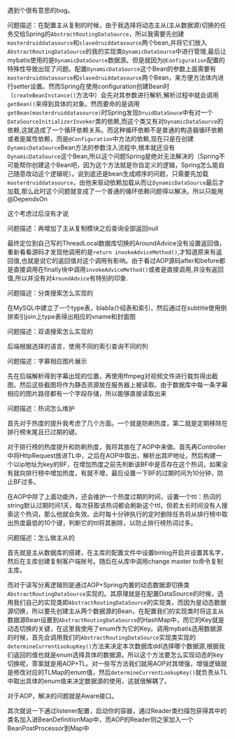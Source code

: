 遇到个很有意思的bug。

问题描述：在配置主从复制的时候，由于我选择将动态主从(主从数据源)切换的任务交给Spring的`AbstractRoutingDataSource`，所以我需要先创建`masterdruiddatasource`和`slavedruiddatasource`两个bean,并将它们放入`AbstractRoutingDataSource`的我的实现类`DynamicDataSource`中进行管理,最后让mybatis使用的是`DynamicDataSource`数据源。但是就因为`@Configuration`配置的特殊性导致出现了问题。配置`DynamicDataSource`这个Bean的参数上面需要有`masterdruiddatasource`和`slavedruiddatasource`两个Bean，来方便方法体内进行setter设置。然而Spring在使用configuration创建Bean时（`createBeanInstance()`方法中）会先对其参数进行解析,解析过程中就会调用`getBean()`来得到具体的对象。然而要命的是调用`getBean(masterdruiddatasource)`时Spring发现`DruidDataSouce`中有对一个`DataSourceInitializerInvoker`类的依赖,而这个类又有对`DynamicDataSource`的依赖,这就造成了一个循环依赖关系。而这种循环依赖不是普通的构造器循环依赖或者是属性依赖，而是`@Configuration`中方法的依赖,现在只是在创建`DynamicDataSource`Bean方法的参数注入流程中,根本就还没有`DynamicDataSource`这个Bean,所以这个问题Spring是绝对无法解决的（Spring不可能帮你创建这个Bean吧，因为这个方法就是你自定义的逻辑，Spring怎么能自己随意改动这个逻辑呢）。说到底还是bean生成顺序的问题，只需要先加载`masterdruiddatasource`，由他来驱动依赖加载从而让`DynamicDataSource`最后才加载,那么此时这个问题就变成了一个普通的循环依赖问题得以解决。所以只能用@DependsOn



这个考虑过后没有才说

问题描述：再增加了主从复制模块之后查询全部返回null

最终定位到自己写的ThreadLocal数据库切换的AroundAdvice没有设置返回值，重新看看源码才发现他调用的是`return invokeAdviceMethod()`,才知道原来有返回值,也就是说它的返回值对这个调用有影响。由于看过AOP源码after和before都是直接调用在finally块中调用`invokeAdviceMethod()`或者是直接调用,并没有返回值,所以并没有对`AroundAdvice`有特别的印象.



问题描述：分类搜索怎么实现的

在MySQL中建立了一个type表，blabla介绍表和索引，然后通过在subtitle使用倒排索引join上type表得出相应的vname和封面图

问题描述：双语搜索怎么实现的

后端根据选择的语言，使用不同的索引查询不同的列

问题描述：字慕相应图片展示

先在后端解析得到字幕出现的位置，再使用ffmpeg对视频文件进行裁剪得出截图，然后这些截图将作为静态资源放在服务器上被读取。由于数据库中每一条字幕相应的图片路径都有一个字段存储，所以能够直接读取出来

问题描述：热词怎么维护

首先对于热度的提升我考虑了几个方面。一个就是防刷热度，第二就是定期移除在排行榜末尾且已过期的键。

对于排行榜的热度提升和防刷热度，我将其放在了AOP中来做。首先再Controller中将HttpRequest放进TL中，之后在AOP中取出，解析出其IP地址，然后构建一个以ip地址为key的BF，在增加热度之前先判断该BF中是否存在这个热词，如果没有就向排行榜中增加热度，有就不增，最后设置一下BF的过期时间为10分钟，防止BF过多。

在AOP中除了上面功能外，还会维护一个热度过期的时间，设置一个ttl：热词的string默认过期时间1天，每次获取该热词都会刷新这个ttl，但若太长时间没有人搜索这个热词，那么他就会失效。此时每十分钟执行的定时删除任务将从排行榜中取出热度最低的10个键，判断它的ttl将其删除，以防止排行榜热词过多。



问题描述：怎么做主从的

首先就是主从数据库的搭建，在主库的配置文件中设置binlog开启并设置其名字，然后在主库创建复制客户端账号。随后在从库中调用change master to命令复制主库。

而对于读写分离逻辑则是通过AOP+Spring内置的动态数据源切换类`AbstractRoutingDataSource`实现的。其原理就是在配置DataSource的时候，选用我们自己的实现类即`AbstractRoutingDataSource`的实现类，而因为是动态数据源切换，所以要先创建主从两个数据源的Bean，在配置我们的实现类时将这主从数据源Bean设置到`AbstractRoutingDataSource`的HashMap中，而它的Key就是动态切换的关键，在这里我使用了enum作为它的Key。调用mybatis选用数据源的时候，首先会调用我们的`AbstractRoutingDataSource`实现类实现的`determineCurrentLookupKey()`方法来决定本次数据库ddl选择哪个数据源,根据我们返回的值也就是enum选择具体的数据源。所以这个方法要怎么实现动态的key切换呢，答案就是用AOP+TL。对一些写方法我们就用AOP对其增强，增强逻辑就是修改对应的TLMap的enum值，然后`determineCurrentLookupKey()`就负责从TL中取出具体的enum值来决定数据源的使用，这就很解耦了。







对于AOP，解决的问题就是Aware接口。

其次就说一下通过listener配置，启动你的容器，通过Reader类扫描包获得其中的类名加入进BeanDefinitionMap中，而AOP的Reader则之家加入一个BeanPostProcessor到Map中